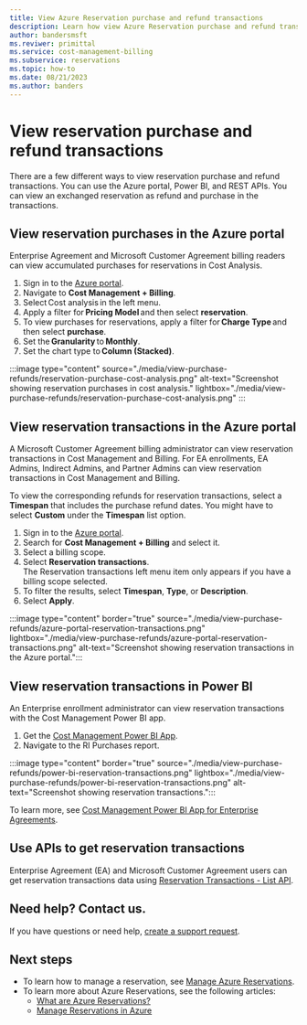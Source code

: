 ```yaml
---
title: View Azure Reservation purchase and refund transactions
description: Learn how view Azure Reservation purchase and refund transactions.
author: bandersmsft
ms.reviwer: primittal
ms.service: cost-management-billing
ms.subservice: reservations
ms.topic: how-to
ms.date: 08/21/2023
ms.author: banders
---
```


# View reservation purchase and refund transactions

There are a few different ways to view reservation purchase and refund transactions. You can use the Azure portal, Power BI, and REST APIs. You can view an exchanged reservation as refund and purchase in the transactions.

## View reservation purchases in the Azure portal

Enterprise Agreement and Microsoft Customer Agreement billing readers can view accumulated purchases for reservations in Cost Analysis.

1. Sign in to the [Azure portal](https://portal.azure.com).
1. Navigate to **Cost Management + Billing**.
1. Select Cost analysis in the left menu.
1. Apply a filter for **Pricing Model** and then select **reservation**.
1. To view purchases for reservations, apply a filter for **Charge Type** and then select **purchase**.
1. Set the **Granularity** to **Monthly**.
1. Set the chart type to **Column (Stacked)**.

:::image type="content" source="./media/view-purchase-refunds/reservation-purchase-cost-analysis.png" alt-text="Screenshot showing reservation purchases in cost analysis." lightbox="./media/view-purchase-refunds/reservation-purchase-cost-analysis.png" :::

## View reservation transactions in the Azure portal

A Microsoft Customer Agreement billing administrator can view reservation transactions in Cost Management and Billing. For EA enrollments, EA Admins, Indirect Admins, and Partner Admins can view reservation transactions in Cost Management and Billing.

To view the corresponding refunds for reservation transactions, select a **Timespan** that includes the purchase refund dates. You might have to select **Custom** under the **Timespan** list option.

1. Sign in to the [Azure portal](https://portal.azure.com).
1. Search for **Cost Management + Billing** and select it.
1. Select a billing scope.
1. Select **Reservation transactions**.  
  The Reservation transactions left menu item only appears if you have a billing scope selected.
1. To filter the results, select **Timespan**, **Type**, or **Description**.
1. Select **Apply**.

:::image type="content" border="true" source="./media/view-purchase-refunds/azure-portal-reservation-transactions.png" lightbox="./media/view-purchase-refunds/azure-portal-reservation-transactions.png" alt-text="Screenshot showing reservation transactions in the Azure portal.":::

## View reservation transactions in Power BI

An Enterprise enrollment administrator can view reservation transactions with the Cost Management Power BI app.

1. Get the [Cost Management Power BI App](https://appsource.microsoft.com/product/power-bi/costmanagement.azurecostmanagementapp).
1. Navigate to the RI Purchases report.

:::image type="content" border="true" source="./media/view-purchase-refunds/power-bi-reservation-transactions.png" lightbox="./media/view-purchase-refunds/power-bi-reservation-transactions.png" alt-text="Screenshot showing reservation transactions.":::

To learn more, see [Cost Management Power BI App for Enterprise Agreements](../costs/analyze-cost-data-azure-cost-management-power-bi-template-app.md).

## Use APIs to get reservation transactions

Enterprise Agreement (EA) and Microsoft Customer Agreement users can get reservation transactions data using [Reservation Transactions - List API](/rest/api/consumption/reservationtransactions/list).

## Need help? Contact us.

If you have questions or need help, [create a support request](https://portal.azure.com/#blade/Microsoft_Azure_Support/HelpAndSupportBlade/newsupportrequest).

## Next steps

- To learn how to manage a reservation, see [Manage Azure Reservations](manage-reserved-vm-instance.md).
- To learn more about Azure Reservations, see the following articles:
  - [What are Azure Reservations?](save-compute-costs-reservations.md)
  - [Manage Reservations in Azure](manage-reserved-vm-instance.md)
